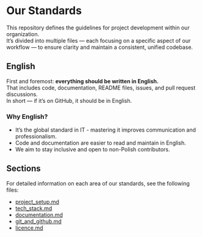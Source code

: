 # Our Standards

This repository defines the guidelines for project development within our organization.  
It’s divided into multiple files — each focusing on a specific aspect of our workflow — to ensure clarity and maintain a consistent, unified codebase.

## English

First and foremost: **everything should be written in English.**  
That includes code, documentation, README files, issues, and pull request discussions.  
In short — if it’s on GitHub, it should be in English.

### Why English?

- It’s the global standard in IT - mastering it improves communication and professionalism.
- Code and documentation are easier to read and maintain in English.
- We aim to stay inclusive and open to non-Polish contributors.

## Sections

For detailed information on each area of our standards, see the following files:

- [project_setup.md](project_setup.md)
- [tech_stack.md](tech_stack.md)
- [documentation.md](documentation.md)
- [git_and_github.md](git_and_github.md)
- [licence.md](licence.md)
